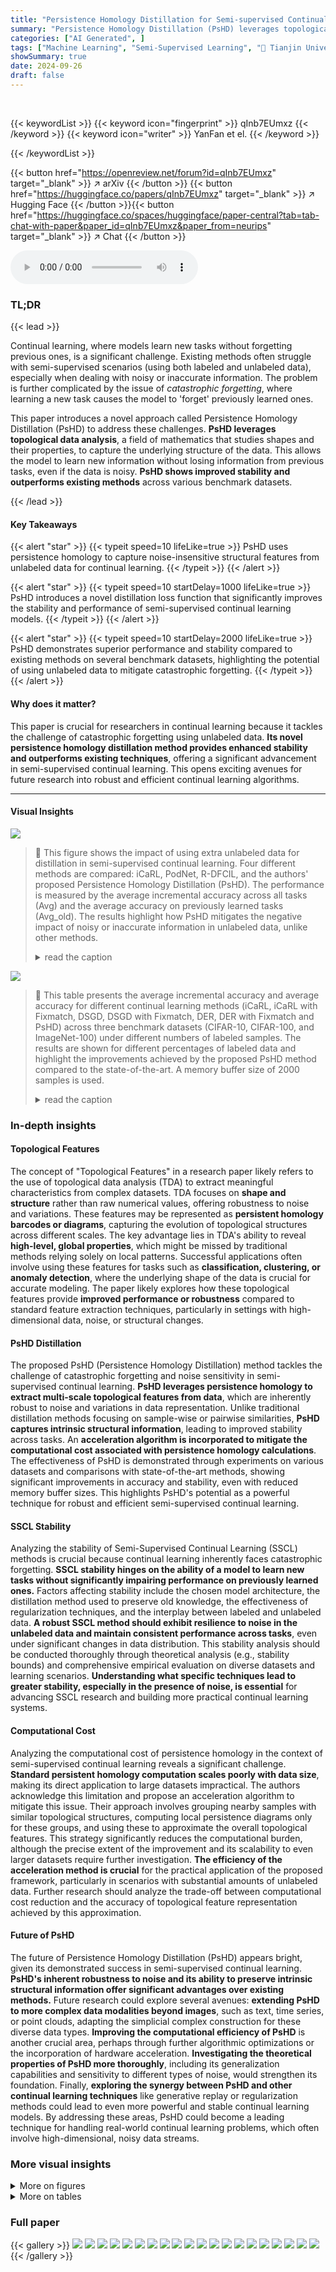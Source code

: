 ```yaml
---
title: "Persistence Homology Distillation for Semi-supervised Continual Learning"
summary: "Persistence Homology Distillation (PsHD) leverages topological data analysis to robustly preserve structural information in semi-supervised continual learning, significantly outperforming existing met..."
categories: ["AI Generated", ]
tags: ["Machine Learning", "Semi-Supervised Learning", "🏢 Tianjin University",]
showSummary: true
date: 2024-09-26
draft: false
---
```


<br>

{{< keywordList >}}
{{< keyword icon="fingerprint" >}} qInb7EUmxz {{< /keyword >}}
{{< keyword icon="writer" >}} YanFan et el. {{< /keyword >}}
 
{{< /keywordList >}}

{{< button href="https://openreview.net/forum?id=qInb7EUmxz" target="_blank" >}}
↗ arXiv
{{< /button >}}
{{< button href="https://huggingface.co/papers/qInb7EUmxz" target="_blank" >}}
↗ Hugging Face
{{< /button >}}{{< button href="https://huggingface.co/spaces/huggingface/paper-central?tab=tab-chat-with-paper&paper_id=qInb7EUmxz&paper_from=neurips" target="_blank" >}}
↗ Chat
{{< /button >}}




<audio controls>
    <source src="https://ai-paper-reviewer.com/qInb7EUmxz/podcast.wav" type="audio/wav">
    Your browser does not support the audio element.
</audio>


### TL;DR


{{< lead >}}

Continual learning, where models learn new tasks without forgetting previous ones, is a significant challenge. Existing methods often struggle with semi-supervised scenarios (using both labeled and unlabeled data), especially when dealing with noisy or inaccurate information. The problem is further complicated by the issue of *catastrophic forgetting*, where learning a new task causes the model to 'forget' previously learned ones.

This paper introduces a novel approach called Persistence Homology Distillation (PsHD) to address these challenges. **PsHD leverages topological data analysis**, a field of mathematics that studies shapes and their properties, to capture the underlying structure of the data. This allows the model to learn new information without losing information from previous tasks, even if the data is noisy.  **PsHD shows improved stability and outperforms existing methods** across various benchmark datasets.

{{< /lead >}}


#### Key Takeaways

{{< alert "star" >}}
{{< typeit speed=10 lifeLike=true >}} PsHD uses persistence homology to capture noise-insensitive structural features from unlabeled data for continual learning. {{< /typeit >}}
{{< /alert >}}

{{< alert "star" >}}
{{< typeit speed=10 startDelay=1000 lifeLike=true >}} PsHD introduces a novel distillation loss function that significantly improves the stability and performance of semi-supervised continual learning models. {{< /typeit >}}
{{< /alert >}}

{{< alert "star" >}}
{{< typeit speed=10 startDelay=2000 lifeLike=true >}} PsHD demonstrates superior performance and stability compared to existing methods on several benchmark datasets, highlighting the potential of using unlabeled data to mitigate catastrophic forgetting. {{< /typeit >}}
{{< /alert >}}

#### Why does it matter?
This paper is crucial for researchers in continual learning because it tackles the challenge of catastrophic forgetting using unlabeled data.  **Its novel persistence homology distillation method provides enhanced stability and outperforms existing techniques**, offering a significant advancement in semi-supervised continual learning. This opens exciting avenues for future research into robust and efficient continual learning algorithms.

------
#### Visual Insights



![](https://ai-paper-reviewer.com/qInb7EUmxz/figures_1_1.jpg)

> 🔼 This figure shows the impact of using extra unlabeled data for distillation in semi-supervised continual learning.  Four different methods are compared: iCaRL, PodNet, R-DFCIL, and the authors' proposed Persistence Homology Distillation (PsHD).  The performance is measured by the average incremental accuracy across all tasks (Avg) and the average accuracy on previously learned tasks (Avg_old). The results highlight how PsHD mitigates the negative impact of noisy or inaccurate information in unlabeled data, unlike other methods.
> <details>
> <summary>read the caption</summary>
> Figure 1: The performance interference of extra unlabeled data distillation. The four approaches are (a) iCaRL, (b) PodNet, (c) R-DFCIL and (d) our persistence homology distillation methods. Avg and Avg_old mean the average incremental accuracy of all tasks and old tasks, respectively.
> </details>





![](https://ai-paper-reviewer.com/qInb7EUmxz/tables_6_1.jpg)

> 🔼 This table presents the average incremental accuracy and average accuracy for different continual learning methods (iCaRL, iCaRL with Fixmatch, DSGD, DSGD with Fixmatch, DER, DER with Fixmatch and PsHD) across three benchmark datasets (CIFAR-10, CIFAR-100, and ImageNet-100) under different numbers of labeled samples.  The results are shown for different percentages of labeled data and highlight the improvements achieved by the proposed PsHD method compared to the state-of-the-art.  A memory buffer size of 2000 samples is used.
> <details>
> <summary>read the caption</summary>
> Table 1: Average incremental accuracy and average accuracy of various methods on 5-tasks CIFAR-10, 10-tasks CIFAR-100 and 10-tasks ImageNet-100 settings following the learning sequence [14], with a memory buffer size of 2000. The improvements of PsHD compared to the state-of-the-art methods are highlighted in blue color.
> </details>





### In-depth insights


#### Topological Features
The concept of "Topological Features" in a research paper likely refers to the use of topological data analysis (TDA) to extract meaningful characteristics from complex datasets.  TDA focuses on **shape and structure** rather than raw numerical values, offering robustness to noise and variations.  These features may be represented as **persistent homology barcodes or diagrams**, capturing the evolution of topological structures across different scales.  The key advantage lies in TDA's ability to reveal **high-level, global properties**, which might be missed by traditional methods relying solely on local patterns.  Successful applications often involve using these features for tasks such as **classification, clustering, or anomaly detection**, where the underlying shape of the data is crucial for accurate modeling.  The paper likely explores how these topological features provide **improved performance or robustness** compared to standard feature extraction techniques, particularly in settings with high-dimensional data, noise, or structural changes.

#### PsHD Distillation
The proposed PsHD (Persistence Homology Distillation) method tackles the challenge of catastrophic forgetting and noise sensitivity in semi-supervised continual learning.  **PsHD leverages persistence homology to extract multi-scale topological features from data**, which are inherently robust to noise and variations in data representation.  Unlike traditional distillation methods focusing on sample-wise or pairwise similarities, **PsHD captures intrinsic structural information**, leading to improved stability across tasks.  An **acceleration algorithm is incorporated to mitigate the computational cost associated with persistence homology calculations**. The effectiveness of PsHD is demonstrated through experiments on various datasets and comparisons with state-of-the-art methods, showing significant improvements in accuracy and stability, even with reduced memory buffer sizes.  This highlights PsHD's potential as a powerful technique for robust and efficient semi-supervised continual learning.

#### SSCL Stability
Analyzing the stability of Semi-Supervised Continual Learning (SSCL) methods is crucial because continual learning inherently faces catastrophic forgetting.  **SSCL stability hinges on the ability of a model to learn new tasks without significantly impairing performance on previously learned ones.**  Factors affecting stability include the chosen model architecture, the distillation method used to preserve old knowledge, the effectiveness of regularization techniques, and the interplay between labeled and unlabeled data.  **A robust SSCL method should exhibit resilience to noise in the unlabeled data and maintain consistent performance across tasks**, even under significant changes in data distribution.  This stability analysis should be conducted thoroughly through theoretical analysis (e.g., stability bounds) and comprehensive empirical evaluation on diverse datasets and learning scenarios. **Understanding what specific techniques lead to greater stability, especially in the presence of noise, is essential** for advancing SSCL research and building more practical continual learning systems.

#### Computational Cost
Analyzing the computational cost of persistence homology in the context of semi-supervised continual learning reveals a significant challenge.  **Standard persistent homology computation scales poorly with data size**, making its direct application to large datasets impractical. The authors acknowledge this limitation and propose an acceleration algorithm to mitigate this issue.  Their approach involves grouping nearby samples with similar topological structures, computing local persistence diagrams only for these groups, and using these to approximate the overall topological features. This strategy significantly reduces the computational burden, although the precise extent of the improvement and its scalability to even larger datasets require further investigation.  **The efficiency of the acceleration method is crucial** for the practical application of the proposed framework, particularly in scenarios with substantial amounts of unlabeled data.  Further research should analyze the trade-off between computational cost reduction and the accuracy of topological feature representation achieved by this approximation.

#### Future of PsHD
The future of Persistence Homology Distillation (PsHD) appears bright, given its demonstrated success in semi-supervised continual learning.  **PsHD's inherent robustness to noise and its ability to preserve intrinsic structural information offer significant advantages over existing methods.**  Future research could explore several avenues:  **extending PsHD to more complex data modalities beyond images**, such as text, time series, or point clouds, adapting the simplicial complex construction for these diverse data types.  **Improving the computational efficiency of PsHD** is another crucial area, perhaps through further algorithmic optimizations or the incorporation of hardware acceleration.  **Investigating the theoretical properties of PsHD more thoroughly**, including its generalization capabilities and sensitivity to different types of noise, would strengthen its foundation.  Finally,  **exploring the synergy between PsHD and other continual learning techniques** like generative replay or regularization methods could lead to even more powerful and stable continual learning models. By addressing these areas, PsHD could become a leading technique for handling real-world continual learning problems, which often involve high-dimensional, noisy data streams.


### More visual insights

<details>
<summary>More on figures
</summary>


![](https://ai-paper-reviewer.com/qInb7EUmxz/figures_3_1.jpg)

> 🔼 This figure illustrates the process of topological data analysis using persistence homology. (a) shows a filtration of a simplicial complex, where points are gradually connected to form higher-dimensional simplices as a threshold parameter increases. (b) displays the persistence barcode, which represents the lifespan of topological features (connected components, loops, voids, etc.) across different scales. Each bar corresponds to a topological feature, with its length indicating its persistence. Features with longer lifespans are considered more significant. (c) shows the persistence diagram, which is a scatter plot of the birth and death times of topological features. Points close to the diagonal represent short-lived features (noise), while points far from the diagonal signify persistent features (structural information).
> <details>
> <summary>read the caption</summary>
> Figure 2: Illustration of topological data analysis. (a) Filtration of simplicial complex, (b) corresponding persistence barcode, and (c) persistence diagram.
> </details>



![](https://ai-paper-reviewer.com/qInb7EUmxz/figures_4_1.jpg)

> 🔼 This figure illustrates the proposed persistence homology distillation (PsHD) method for semi-supervised continual learning.  Panel (a) shows the overall architecture, highlighting the cross-entropy loss (LCE) for labeled data, the semi-supervised loss (LSSL) for unlabeled data, and the continual learning loss (LCL) based on the memory buffer. Panel (b) focuses on the PsHD loss (LCL), which uses persistence homology to capture the topological structure of both new and old features, creating a more robust and stable learning process that is less sensitive to noise.
> <details>
> <summary>read the caption</summary>
> Figure 3: Illustration of our proposed persistence homology distillation for semi-supervised continual learning. (a) represents the backbone of SSCL, LCE and LSSL are the cross-entropy loss on labeled data and semi-supervised loss on unlabeled data. LCL means the continual learning loss on the memory buffer. (b) corresponds to our PsHD loss, serving as LCL, employed on the replied samples.
> </details>



![](https://ai-paper-reviewer.com/qInb7EUmxz/figures_8_1.jpg)

> 🔼 This figure visualizes the activation heatmaps of old categories during continual learning with and without persistence homology distillation.  It shows how the model's attention to relevant image regions changes across tasks. The (a) columns represent results without the proposed distillation method (PsHD), while (b) columns showcase the results with PsHD.  The color intensity indicates the level of activation; redder areas highlight regions of higher activation, indicating stronger attention. The figure demonstrates the positive impact of the PsHD method on preserving the focus on relevant features across tasks, preventing catastrophic forgetting.
> <details>
> <summary>read the caption</summary>
> Figure 4: Visualization of activation heatmap during the continual learning process, where the categories belong to Task0. 1-3(a) correspondence to PsHD without the Lhd, and 1-3(b) correspondence to PsHD with Lhd. The red area localizes class-specific discriminative regions.
> </details>



![](https://ai-paper-reviewer.com/qInb7EUmxz/figures_9_1.jpg)

> 🔼 This figure visualizes the impact of the hyperparameter λ (lambda) and the choice of considering 0-dimensional holes (H0) or both 0 and 1-dimensional holes (H01) on the performance of the proposed persistence homology distillation method across three datasets: CIFAR-10, CIFAR-100, and ImageNet-100.  For each dataset and setting, it shows the average incremental accuracy (Avg↑) and backward transfer (BWT↓) as a function of λ.  The goal is to demonstrate the model's robustness to noise and the effectiveness of different topological feature representations.
> <details>
> <summary>read the caption</summary>
> Figure 5: Effectiveness of h-simplex features in persistent homology. H0_Avg and H01_Avg represent the average incremental accuracy based on considering 0-dimensional holes and 0,1-dimensional holes persistence. BWT evaluates the forgetting degree.
> </details>



![](https://ai-paper-reviewer.com/qInb7EUmxz/figures_17_1.jpg)

> 🔼 This figure visualizes the activation heatmaps of old categories during continual learning with and without the proposed persistence homology distillation (PsHD).  The top row shows the results without PsHD, while the bottom row uses PsHD. Each column represents a task in the continual learning process.  The heatmaps highlight the regions of the image that are most important for classification, allowing for a visual comparison of how effectively each method maintains focus on relevant features across tasks.  The redder areas indicate stronger activations.
> <details>
> <summary>read the caption</summary>
> Figure 4: Visualization of activation heatmap during the continual learning process, where the categories belong to Task0. 1-3(a) correspondence to PsHD without the Lhd, and 1-3(b) correspondence to PsHD with Lhd. The red area localizes class-specific discriminative regions.
> </details>



</details>




<details>
<summary>More on tables
</summary>


![](https://ai-paper-reviewer.com/qInb7EUmxz/tables_6_2.jpg)
> 🔼 This table presents the average accuracy and standard deviation of various methods on CIFAR-10 and CIFAR-100 datasets under different supervision levels (0.8%, 5%, 25%). The learning sequence follows the NNCSL method [13], and the memory buffer size is set to 500.  The best-performing method in each setting is underlined.
> <details>
> <summary>read the caption</summary>
> Table 2: Average accuracy with the standard derivation of different methods test with 5-tasks CIFAR-10 and 10-tasks CIFAR-100 settings following learning sequence of [13] with 500 samples replayed. The data with underline is the best performance within existing methods.
> </details>

![](https://ai-paper-reviewer.com/qInb7EUmxz/tables_7_1.jpg)
> 🔼 This table compares the average accuracy of various knowledge distillation methods (logits, feature, relation, and topology distillation) on two datasets (CIFAR-10 and CIFAR-100) with different labeling ratios (5% and 25%). The results demonstrate the effectiveness of different distillation methods in semi-supervised continual learning and highlight the performance of PsHD (Persistence Homology Distillation), a novel topology-based method, which achieves the highest accuracy across all settings. This showcases the benefit of leveraging intrinsic topological features for robust knowledge preservation in continual learning.
> <details>
> <summary>read the caption</summary>
> Table 3: Average accuracy of different knowledge distillation methods applied on SSCL.
> </details>

![](https://ai-paper-reviewer.com/qInb7EUmxz/tables_7_2.jpg)
> 🔼 This table presents a comparison of the stability of different distillation methods (Podnet, LUCIR, R-DFCIL, DSGD, TopKD, and PsHD) under different levels of Gaussian noise (σ = 0.2, 1.0, 1.2).  For each method and noise level, the table shows the Backward Transfer (BWT) and Average Accuracy (AA↑).  BWT indicates the degree of forgetting (a negative value means less forgetting). AA↑ is the average accuracy. The results demonstrate the relative robustness of each method to noise interference.
> <details>
> <summary>read the caption</summary>
> Table 4: Comparison of distillation methods with Gaussian noise interference on CIFAR10 with 5% supervision. σ is the standard deviation.
> </details>

![](https://ai-paper-reviewer.com/qInb7EUmxz/tables_8_1.jpg)
> 🔼 This table presents the ablation study of the proposed persistence homology distillation method. It shows the average and last accuracy on CIFAR-10 and CIFAR-100 datasets with 5% and 25% label ratios, respectively. The results are compared for different configurations: using only semi-supervised loss (LSSL), using only persistence homology distillation loss (Lhd), and using both losses.  The improvements achieved by adding the proposed Lhd loss are highlighted, demonstrating its effectiveness in enhancing the overall performance.
> <details>
> <summary>read the caption</summary>
> Table 5: Ablation study of proposed persistence homology distillation
> </details>

![](https://ai-paper-reviewer.com/qInb7EUmxz/tables_9_1.jpg)
> 🔼 This table shows the average accuracy of different methods with varying percentages of labeled data in the memory buffer.  The results demonstrate the impact of the labeled data ratio on model performance in semi-supervised continual learning.  It shows how the proportion of labeled vs. unlabeled data in the memory buffer influences the overall accuracy of the model.
> <details>
> <summary>read the caption</summary>
> Table 6: Effect of data allocation in memory buffer
> </details>

![](https://ai-paper-reviewer.com/qInb7EUmxz/tables_9_2.jpg)
> 🔼 This table presents the average accuracy results of different continual learning methods on CIFAR-10 and CIFAR-100 datasets under various label ratios (0.8%, 5%, and 25%).  The methods compared include PseudoER, CCIC, CSL, NNCSL, and the proposed PsHD. The table also shows the results when the memory buffer size is reduced to 2000 (PsHD*).  The results demonstrate the performance improvements of PsHD, especially its memory efficiency when the buffer size is reduced.  The learning sequence follows [13].
> <details>
> <summary>read the caption</summary>
> Table 7: Average accuracy of different methods following learning sequence of [13] with memory buffer size 5120. * represents that the size of memory buffer is 2000.
> </details>

![](https://ai-paper-reviewer.com/qInb7EUmxz/tables_14_1.jpg)
> 🔼 This table presents a comparison of the average incremental accuracy and average accuracy achieved by different continual learning methods on three benchmark datasets: CIFAR-10, CIFAR-100, and ImageNet-100.  The results are presented for different label ratios (5%, 25% for CIFAR-10/100, and 1%, 7.7% for ImageNet-100) and reflect performance after 5, 10 and 10 tasks, respectively.  The table highlights the improvement obtained by the proposed PsHD method compared to the state-of-the-art.
> <details>
> <summary>read the caption</summary>
> Table 1: Average incremental accuracy and average accuracy of various methods on 5-tasks CIFAR-10, 10-tasks CIFAR-100 and 10-tasks ImageNet-100 settings following the learning sequence [14], with a memory buffer size of 2000. The improvements of PsHD compared to the state-of-the-art methods are highlighted in blue color.
> </details>

![](https://ai-paper-reviewer.com/qInb7EUmxz/tables_16_1.jpg)
> 🔼 This table compares the average accuracy of different methods for semi-supervised continual learning using a memory buffer of size 5120.  It shows the average accuracy across six different experimental settings (different datasets and labeling ratios).  The table also includes results with a smaller memory buffer (2000), demonstrating the memory efficiency of PsHD.  The methods compared include several state-of-the-art methods, such as NNCSL, DER_Fix, and DSGD, along with the proposed PsHD method.
> <details>
> <summary>read the caption</summary>
> Table 7: Average accuracy of different methods following learning sequence of [13] with memory buffer size 5120. * represents that the size of memory buffer is 2000.
> </details>

</details>




### Full paper

{{< gallery >}}
<img src="https://ai-paper-reviewer.com/qInb7EUmxz/1.png" class="grid-w50 md:grid-w33 xl:grid-w25" />
<img src="https://ai-paper-reviewer.com/qInb7EUmxz/2.png" class="grid-w50 md:grid-w33 xl:grid-w25" />
<img src="https://ai-paper-reviewer.com/qInb7EUmxz/3.png" class="grid-w50 md:grid-w33 xl:grid-w25" />
<img src="https://ai-paper-reviewer.com/qInb7EUmxz/4.png" class="grid-w50 md:grid-w33 xl:grid-w25" />
<img src="https://ai-paper-reviewer.com/qInb7EUmxz/5.png" class="grid-w50 md:grid-w33 xl:grid-w25" />
<img src="https://ai-paper-reviewer.com/qInb7EUmxz/6.png" class="grid-w50 md:grid-w33 xl:grid-w25" />
<img src="https://ai-paper-reviewer.com/qInb7EUmxz/7.png" class="grid-w50 md:grid-w33 xl:grid-w25" />
<img src="https://ai-paper-reviewer.com/qInb7EUmxz/8.png" class="grid-w50 md:grid-w33 xl:grid-w25" />
<img src="https://ai-paper-reviewer.com/qInb7EUmxz/9.png" class="grid-w50 md:grid-w33 xl:grid-w25" />
<img src="https://ai-paper-reviewer.com/qInb7EUmxz/10.png" class="grid-w50 md:grid-w33 xl:grid-w25" />
<img src="https://ai-paper-reviewer.com/qInb7EUmxz/11.png" class="grid-w50 md:grid-w33 xl:grid-w25" />
<img src="https://ai-paper-reviewer.com/qInb7EUmxz/12.png" class="grid-w50 md:grid-w33 xl:grid-w25" />
<img src="https://ai-paper-reviewer.com/qInb7EUmxz/13.png" class="grid-w50 md:grid-w33 xl:grid-w25" />
<img src="https://ai-paper-reviewer.com/qInb7EUmxz/14.png" class="grid-w50 md:grid-w33 xl:grid-w25" />
<img src="https://ai-paper-reviewer.com/qInb7EUmxz/15.png" class="grid-w50 md:grid-w33 xl:grid-w25" />
<img src="https://ai-paper-reviewer.com/qInb7EUmxz/16.png" class="grid-w50 md:grid-w33 xl:grid-w25" />
<img src="https://ai-paper-reviewer.com/qInb7EUmxz/17.png" class="grid-w50 md:grid-w33 xl:grid-w25" />
<img src="https://ai-paper-reviewer.com/qInb7EUmxz/18.png" class="grid-w50 md:grid-w33 xl:grid-w25" />
<img src="https://ai-paper-reviewer.com/qInb7EUmxz/19.png" class="grid-w50 md:grid-w33 xl:grid-w25" />
<img src="https://ai-paper-reviewer.com/qInb7EUmxz/20.png" class="grid-w50 md:grid-w33 xl:grid-w25" />
{{< /gallery >}}